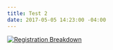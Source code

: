 ```yaml
---
title: Test 2
date: 2017-05-05 14:23:00 -04:00
---
```


<div class='tableauPlaceholder' id='viz1494120236531' style='position: relative'>
	<noscript>
	<a href='#'><img alt='Registration Breakdown ' src='https:&#47;&#47;public.tableau.com&#47;static&#47;images&#47;Vo&#47;VoterDataDist4&#47;RegistrationBreakdown&#47;1_rss.png' style='border: none' /></a>
	</noscript>
	<object class='tableauViz'  style='display:none;'>
	<param name='host_url' value='https%3A%2F%2Fpublic.tableau.com%2F' /> 
	<param name='site_root' value='' /><param name='name' value='VoterDataDist4&#47;RegistrationBreakdown' />
	<param name='tabs' value='no' />
	<param name='toolbar' value='yes' />
	<param name='static_image' value='https:&#47;&#47;public.tableau.com&#47;static&#47;images&#47;Vo&#47;VoterDataDist4&#47;RegistrationBreakdown&#47;1.png' /> 
	<param name='animate_transition' value='yes' />
	<param name='display_static_image' value='yes' />
	<param name='display_spinner' value='yes' />
	<param name='display_overlay' value='yes' />
	<param name='display_count' value='yes' /></object>
	</div>
